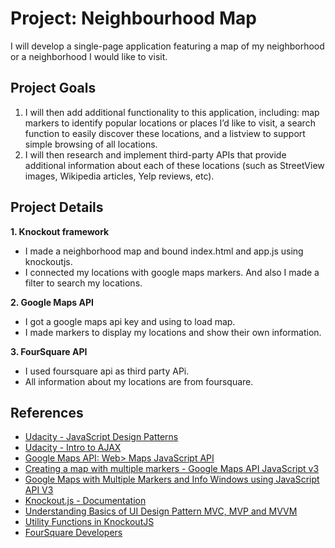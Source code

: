 # Project: Neighbourhood Map
I will develop a single-page application featuring a map of my neighborhood or a neighborhood I would like to visit.

## Project Goals
1. I will then add additional functionality to this application, including: map markers to identify popular locations or places I’d like to visit, a search function to easily discover these locations, and a listview to support simple browsing of all locations.
2. I will then research and implement third-party APIs that provide additional information about each of these locations (such as StreetView images, Wikipedia articles, Yelp reviews, etc).

## Project Details
**1. Knockout framework**

  - I made a neighborhood map and bound index.html and app.js using knockoutjs.
  - I connected my locations with google maps markers. And also I made a filter to search my locations.

**2. Google Maps API**

- I got a google maps api key and using to load map.
- I made markers to display my locations and show their own information.

**3. FourSquare API**

- I used foursquare api as third party APi.
- All information about my locations are from foursquare.


## References
- [Udacity - JavaScript Design Patterns](https://www.udacity.com/course/javascript-design-patterns--ud989)
- [Udacity - Intro to AJAX](https://www.udacity.com/course/intro-to-ajax--ud110)
- [Google Maps API: Web> Maps JavaScript API](https://developers.google.com/maps/documentation/javascript/tutorial)
- [Creating a map with multiple markers - Google Maps API JavaScript v3](http://en.marnoto.com/2013/12/mapa-com-varios-marcadores-google-maps.html)
- [Google Maps with Multiple Markers and Info Windows using JavaScript API V3](https://www.codexworld.com/google-maps-with-multiple-markers-using-javascript-api/)
- [Knockout.js - Documentation](http://knockoutjs.com/documentation/introduction.html)
- [Understanding Basics of UI Design Pattern MVC, MVP and MVVM](https://www.codeproject.com/articles/228214/understanding-basics-of-ui-design-pattern-mvc-mvp)
- [Utility Functions in KnockoutJS](http://www.knockmeout.net/2011/04/utility-functions-in-knockoutjs.html)
- [FourSquare Developers](https://developer.foursquare.com/)
